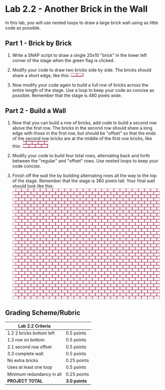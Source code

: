 # Lab 2.2 - Another Brick in the Wall

In this lab, you will use nested loops to draw a large brick wall using as little code as possible.

## Part 1 - Brick by Brick

1.  Write a SNAP script to draw a single 20x10 "brick" in the lower left corner of the stage when the green flag is clicked.

2.  Modify your code to draw two bricks side by side.  The bricks should share a short edge, like this: ![](<two%20bricks.png>)

3.  Now modify your code again to build a full row of bricks across the entire length of the stage.  Use a loop to keep your code as concise as possible.  Remember that the stage is 480 pixels wide.

## Part 2 - Build a Wall

1.  Now that you can build a row of bricks, add code to build a second row above the first row.  The bricks in the second row should share a long edge with those in the first row, but should be "offset" so that the ends of the second row bricks are at the middle of the first row bricks, like this: ![](<offset bricks.png>)

2.  Modify your code to build four total rows, alternating back and forth between the "regular" and "offset" rows.  Use nested loops to keep your code concise.

3.  Finish off the wall the by building alternating rows all the way to the top of the stage.  Remember that the stage is 360 pixels tall.  Your final wall should look like this:
    ![](<brick wall.png>)

## Grading Scheme/Rubric

| **Lab 2.2 Criteria**                |                |
| ----------------------------------- | -------------- |
| 1.2 2 bricks bottom left            | 0.5 points     |
| 1.3 row on bottom                   | 0.5 points     |
| 2.1 second row offset               | 0.5 points     |
| 3.3 complete wall                   | 0.5 points     |
| No extra bricks                     | 0.25 points    |
| Uses at least one loop              | 0.5 points     |
| Minimum redundancy in all           | 0.25 points    |
| **PROJECT TOTAL**                   | **3.0 points** |
